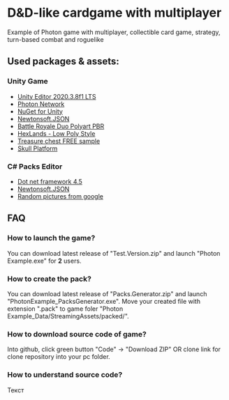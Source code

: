 # D&D-like cardgame with multiplayer
Example of Photon game with multiplayer, collectible card game, strategy, turn-based combat and roguelike
## Used packages & assets:
### Unity Game
- [Unity Editor 2020.3.8f1 LTS](https://unity.com/ru)
- [Photon Network](https://www.photonengine.com/pun)
- [NuGet for Unity](https://github.com/GlitchEnzo/NuGetForUnity)
- [Newtonsoft.JSON](https://www.newtonsoft.com/json)
- [Battle Royale Duo Polyart PBR](https://assetstore.unity.com/packages/3d/characters/humanoids/battle-royale-duo-polyart-pbr-185080)
- [HexLands - Low Poly Style](https://assetstore.unity.com/packages/2d/textures-materials/tiles/hexlands-low-poly-style-133586)
- [Treasure chest FREE sample](https://assetstore.unity.com/packages/3d/environments/fantasy/treasure-chest-free-sample-135417)
- [Skull Platform](https://assetstore.unity.com/packages/3d/props/skull-platform-105664)
### C# Packs Editor
- [Dot net framework 4.5](https://www.microsoft.com/ru-ru/download/details.aspx?id=30653)
- [Newtonsoft.JSON](https://www.newtonsoft.com/json)
- [Random pictures from google](https://www.google.com)
## FAQ
### How to launch the game?
You can download latest release of "Test.Version.zip" and launch "Photon Example.exe" for **2** users.
### How to create the pack?
You can download latest release of "Packs.Generator.zip" and launch "PhotonExample_PacksGenerator.exe". Move your created file with extension ".pack" to game foler "Photon Example_Data/StreamingAssets/packed/".

### How to download source code of game?
Into github, click green button "Code" -> "Download ZIP" OR clone link for clone repository into your pc folder.

### How to understand source code?
Текст
